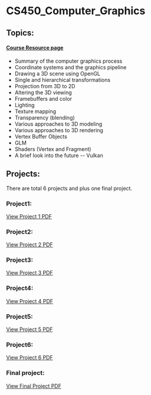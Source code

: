 # CS450_Computer_Graphics
## Topics: 
####  [Course Resource page](https://web.engr.oregonstate.edu/~mjb/cs550/ "CS450 Computer Graphics")
* Summary of the computer graphics process
* Coordinate systems and the graphics pipeline
* Drawing a 3D scene using OpenGL
* Single and hierarchical transformations
* Projection from 3D to 2D
* Altering the 3D viewing
* Framebuffers and color
* Lighting
* Texture mapping
* Transparency (blending)
* Various approaches to 3D modeling
* Various approaches to 3D rendering
* Vertex Buffer Objects
* GLM
* Shaders (Vertex and Fragment)
* A brief look into the future -- Vulkan

## Projects:
There are total 6 projects and plus one final project.
### Project1:
[View Project 1 PDF](Projects/Project1_3DObject/Project%20%231.pdf)

### Project2:
[View Project 2 PDF](Projects/Project2_Description/Project%20%232.pdf)

### Project3:
[View Project 3 PDF](Projects/Project3_Description/Project%20%233Lighting.pdf)
### Project4:
[View Project 4 PDF](Projects/Project4_Description/Project%20%234.pdf) 
### Project5:
[View Project 5 PDF](Projects/Project5_Description/Project%20%235.pdf)
### Project6:
[View Project 6 PDF](Projects/Project6_Description/Project%20%236.pdf)
### Final project:
[View Final Project PDF](Projects/FinalProject_Description/Final%20Project.pdf)
